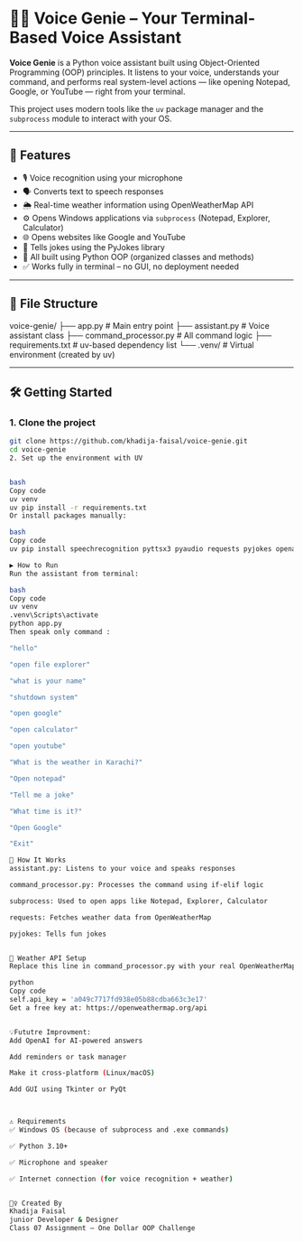 # 🧞‍♀️ Voice Genie – Your Terminal-Based Voice Assistant

**Voice Genie** is a Python voice assistant built using Object-Oriented Programming (OOP) principles. It listens to your voice, understands your command, and performs real system-level actions — like opening Notepad, Google, or YouTube — right from your terminal.

This project uses modern tools like the `uv` package manager and the `subprocess` module to interact with your OS.

---

## 🎯 Features

- 🎙️ Voice recognition using your microphone
- 🗣️ Converts text to speech responses
- 🌦️ Real-time weather information using OpenWeatherMap API
- ⚙️ Opens Windows applications via `subprocess` (Notepad, Explorer, Calculator)
- 🌐 Opens websites like Google and YouTube
- 🤪 Tells jokes using the PyJokes library
- 💬 All built using Python OOP (organized classes and methods)
- ✅ Works fully in terminal – no GUI, no deployment needed

---

## 📁 File Structure

voice-genie/ ├── app.py # Main entry point ├── assistant.py # Voice assistant class ├── command_processor.py # All command logic ├── requirements.txt # uv-based dependency list └── .venv/ # Virtual environment (created by uv)



---

## 🛠️ Getting Started

### 1. Clone the project

```bash
git clone https://github.com/khadija-faisal/voice-genie.git
cd voice-genie
2. Set up the environment with UV


bash
Copy code
uv venv
uv pip install -r requirements.txt
Or install packages manually:

bash
Copy code
uv pip install speechrecognition pyttsx3 pyaudio requests pyjokes openai

▶️ How to Run
Run the assistant from terminal:

bash
Copy code
uv venv
.venv\Scripts\activate
python app.py
Then speak only command :

"hello"

"open file explorer"

"what is your name"

"shutdown system"

"open google"

"open calculator"

"open youtube"

"What is the weather in Karachi?"

"Open notepad"

"Tell me a joke"

"What time is it?"

"Open Google"

"Exit"

🧠 How It Works
assistant.py: Listens to your voice and speaks responses

command_processor.py: Processes the command using if-elif logic

subprocess: Used to open apps like Notepad, Explorer, Calculator

requests: Fetches weather data from OpenWeatherMap

pyjokes: Tells fun jokes


🔑 Weather API Setup
Replace this line in command_processor.py with your real OpenWeatherMap API key:

python
Copy code
self.api_key = 'a049c7717fd938e05b88cdba663c3e17'
Get a free key at: https://openweathermap.org/api


💡Fututre Improvment:
Add OpenAI for AI-powered answers

Add reminders or task manager

Make it cross-platform (Linux/macOS)

Add GUI using Tkinter or PyQt



⚠️ Requirements
✅ Windows OS (because of subprocess and .exe commands)

✅ Python 3.10+

✅ Microphone and speaker

✅ Internet connection (for voice recognition + weather)


🙋‍♀️ Created By
Khadija Faisal
junior Developer & Designer
Class 07 Assignment – One Dollar OOP Challenge



